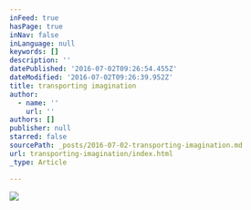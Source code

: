 ```yaml
---
inFeed: true
hasPage: true
inNav: false
inLanguage: null
keywords: []
description: ''
datePublished: '2016-07-02T09:26:54.455Z'
dateModified: '2016-07-02T09:26:39.952Z'
title: transporting imagination
author:
  - name: ''
    url: ''
authors: []
publisher: null
starred: false
sourcePath: _posts/2016-07-02-transporting-imagination.md
url: transporting-imagination/index.html
_type: Article

---
```

![](https://the-grid-user-content.s3-us-west-2.amazonaws.com/2e140f67-b109-4009-b846-6f8736a98942.jpg)